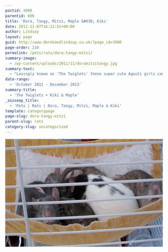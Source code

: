```yaml
---
postid: 3990
parentid: 606
title: 'Dora, Tangy, Mitzi, Maple &#038; Kiki'
date: 2011-11-07T16:12:51+00:00
author: Lindsay
layout: page
guid: http://www.derekandlindsay.co.uk/?page_id=3990
page-order: 210
permalink: /pets/rats/dora-tangy-mitzi/
summary-image:
  - /wp-content/uploads/2011/11/doramitzitangy.jpg
summary-text:
  - "Lovingly known as 'The Twiglets' these super cute Agouti girls came from a local breeder.  Almost identical and a bit on the shy side, they were soon joined by two little pet shop rats, who taught them what fun and mischief was."
date-range:
  - 'October 2011 - December 2013'
summary-title:
  - 'The Twiglets + Kiki & Maple'
_aioseop_title:
  - 'Pets | Rats | Dora, Tangy, Mitzi, Maple & Kiki'
template: categorypage
page-slug: dora-tangy-mitzi
parent-slug: rats
category-slug: uncategorized
---
```

<img class="aligncenter size-full wp-image-5765" title="Our beautiful rats all piled up in their hammock" src="/wp-content/uploads/2011/11/twigeltsmaplekike.jpg" alt="Our beautiful rats all piled up in their hammock" width="780" height="344" />